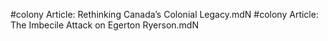 #colony
Article: Rethinking Canada’s Colonial Legacy.mdN
#colony
Article: The Imbecile Attack on Egerton Ryerson.mdN
